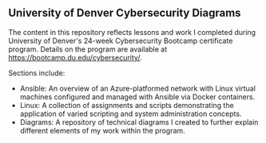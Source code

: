 ## University of Denver Cybersecurity Diagrams

The content in this repository reflects lessons and work I completed during University of Denver's 24-week Cybersecurity Bootcamp certificate program. Details on the program are available at https://bootcamp.du.edu/cybersecurity/.

Sections include:

- Ansible: An overview of an Azure-platformed network with Linux virtual machines configured and managed with Ansible via Docker containers.
- Linux: A collection of assignments and scripts demonstrating the application of varied scripting and system administration concepts.
- Diagrams: A repository of technical diagrams I created to further explain different elements of my work within the program.
